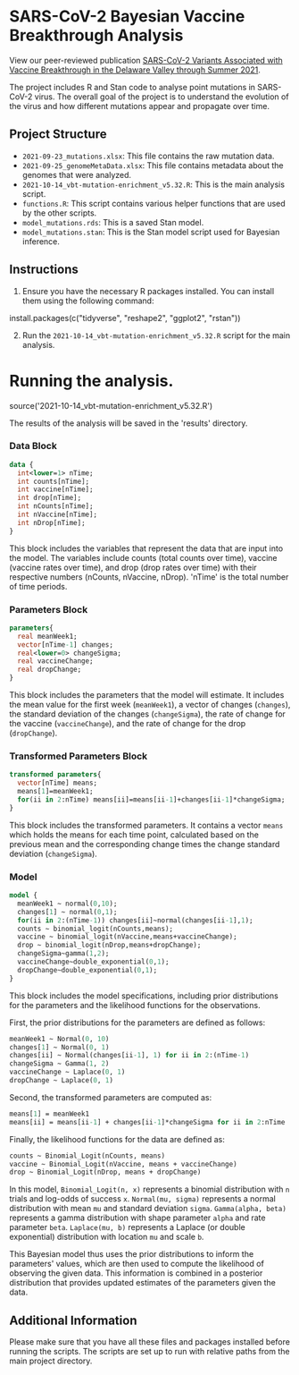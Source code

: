 # SARS-CoV-2 Bayesian Vaccine Breakthrough Analysis

View our peer-reviewed publication [SARS-CoV-2 Variants Associated with Vaccine Breakthrough in the Delaware Valley through Summer 2021](https://pubmed.ncbi.nlm.nih.gov/35130727/).

The project includes R and Stan code to analyse point mutations in SARS-CoV-2 virus. The overall goal of the project is to understand the evolution of the virus and how different mutations appear and propagate over time.



## Project Structure

- `2021-09-23_mutations.xlsx`: This file contains the raw mutation data.
- `2021-09-25_genomeMetaData.xlsx`: This file contains metadata about the genomes that were analyzed.
- `2021-10-14_vbt-mutation-enrichment_v5.32.R`: This is the main analysis script.
- `functions.R`: This script contains various helper functions that are used by the other scripts.
- `model_mutations.rds`: This is a saved Stan model.
- `model_mutations.stan`: This is the Stan model script used for Bayesian inference.

## Instructions

1. Ensure you have the necessary R packages installed. You can install them using the following command:


install.packages(c("tidyverse", "reshape2", "ggplot2", "rstan"))

2. Run the `2021-10-14_vbt-mutation-enrichment_v5.32.R` script for the main analysis.


# Running the analysis.
source('2021-10-14_vbt-mutation-enrichment_v5.32.R')


The results of the analysis will be saved in the 'results' directory.

### Data Block

```stan
data {
  int<lower=1> nTime;
  int counts[nTime];
  int vaccine[nTime];
  int drop[nTime];
  int nCounts[nTime];
  int nVaccine[nTime];
  int nDrop[nTime];
}
```
This block includes the variables that represent the data that are input into the model. The variables include counts (total counts over time), vaccine (vaccine rates over time), and drop (drop rates over time) with their respective numbers (nCounts, nVaccine, nDrop). 'nTime' is the total number of time periods.

### Parameters Block

```stan
parameters{
  real meanWeek1;
  vector[nTime-1] changes;
  real<lower=0> changeSigma;
  real vaccineChange;
  real dropChange;
}
```
This block includes the parameters that the model will estimate. It includes the mean value for the first week (`meanWeek1`), a vector of changes (`changes`), the standard deviation of the changes (`changeSigma`), the rate of change for the vaccine (`vaccineChange`), and the rate of change for the drop (`dropChange`).

### Transformed Parameters Block

```stan
transformed parameters{
  vector[nTime] means;
  means[1]=meanWeek1;
  for(ii in 2:nTime) means[ii]=means[ii-1]+changes[ii-1]*changeSigma;
}
```
This block includes the transformed parameters. It contains a vector `means` which holds the means for each time point, calculated based on the previous mean and the corresponding change times the change standard deviation (`changeSigma`).

### Model 

```stan
model {
  meanWeek1 ~ normal(0,10);
  changes[1] ~ normal(0,1);
  for(ii in 2:(nTime-1)) changes[ii]~normal(changes[ii-1],1);
  counts ~ binomial_logit(nCounts,means);
  vaccine ~ binomial_logit(nVaccine,means+vaccineChange);
  drop ~ binomial_logit(nDrop,means+dropChange);
  changeSigma~gamma(1,2);
  vaccineChange~double_exponential(0,1);
  dropChange~double_exponential(0,1);
}
```
This block includes the model specifications, including prior distributions for the parameters and the likelihood functions for the observations.


First, the prior distributions for the parameters are defined as follows:

```stan
meanWeek1 ~ Normal(0, 10)
changes[1] ~ Normal(0, 1)
changes[ii] ~ Normal(changes[ii-1], 1) for ii in 2:(nTime-1)
changeSigma ~ Gamma(1, 2)
vaccineChange ~ Laplace(0, 1)
dropChange ~ Laplace(0, 1)
```

Second, the transformed parameters are computed as:

```stan
means[1] = meanWeek1
means[ii] = means[ii-1] + changes[ii-1]*changeSigma for ii in 2:nTime
```

Finally, the likelihood functions for the data are defined as:

```stan
counts ~ Binomial_Logit(nCounts, means)
vaccine ~ Binomial_Logit(nVaccine, means + vaccineChange)
drop ~ Binomial_Logit(nDrop, means + dropChange)
```

In this model, `Binomial_Logit(n, x)` represents a binomial distribution with `n` trials and log-odds of success `x`. `Normal(mu, sigma)` represents a normal distribution with mean `mu` and standard deviation `sigma`. `Gamma(alpha, beta)` represents a gamma distribution with shape parameter `alpha` and rate parameter `beta`. `Laplace(mu, b)` represents a Laplace (or double exponential) distribution with location `mu` and scale `b`.

This Bayesian model thus uses the prior distributions to inform the parameters' values, which are then used to compute the likelihood of observing the given data. This information is combined in a posterior distribution that provides updated estimates of the parameters given the data.

## Additional Information

Please make sure that you have all these files and packages installed before running the scripts. The scripts are set up to run with relative paths from the main project directory.

